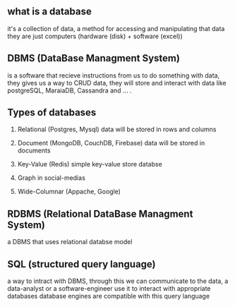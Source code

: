 ## what is a database
it's a collection of data, a method for accessing and manipulating that data
they are just computers (hardware (disk) + software (excel))

## DBMS (DataBase Managment System)
is a software that recieve instructions from us to do
something with data, they gives us a way to CRUD data,
they will store and interact with data like postgreSQL,
MaraiaDB, Cassandra and ... .

## Types of databases

1. Relational (Postgres, Mysql)
data will be stored in rows and columns

2. Document (MongoDB, CouchDB, Firebase)
data will be stored in documents

3. Key-Value (Redis)
simple key-value store databse

4. Graph
in social-medias

5. Wide-Columnar (Appache, Google)

## RDBMS (Relational DataBase Managment System)
a DBMS that uses relational databse model

## SQL (structured query language)
a way to intract with DBMS, through this we
can communicate to the data, a data-analyst or a software-engineer
use it to interact with appropriate databases 
database engines are compatible with this query language
